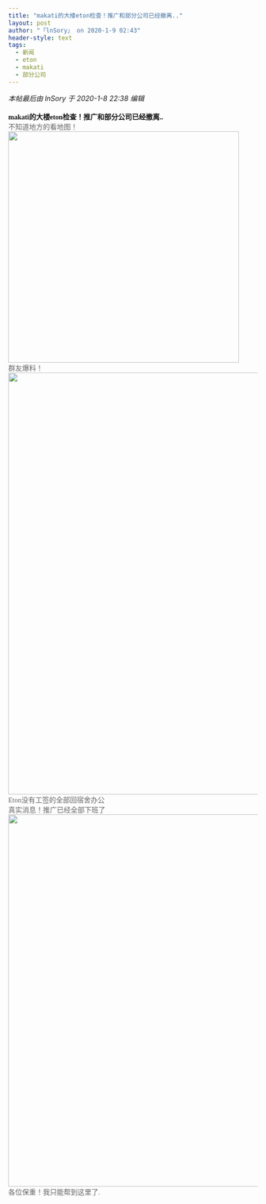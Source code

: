 ```yaml
---
title: "makati的大楼eton检查！推广和部分公司已经撤离.."
layout: post
author: "「lnSory」 on 2020-1-9 02:43"
header-style: text
tags:
  - 新闻
  - eton
  - makati
  - 部分公司
---
```


<head></head>
<body>
 <i class="pstatus"> 本帖最后由 lnSory 于 2020-1-8 22:38 编辑 </i>
 <br> 
 <br> 
 <font style="color:rgb(18, 18, 18)"><font face="微软雅黑"><strong>makati的大楼eton检查！推广和部分公司已经撤离..</strong></font></font>
 <font style="color:rgb(102, 102, 102)"><font face="微软雅黑"> 
   <div align="left">
     不知道地方的看地图！ 
   </div> 
   <div align="left"> 
    <ignore_js_op> 
     <img aid="1325820" src="https://bbs.boniu123.cc/data/attachment/forum/202001/08/223440sov7womrmo6vrkaa.png" zoomfile="data/attachment/forum/202001/08/223440sov7womrmo6vrkaa.png" file="data/attachment/forum/202001/08/223440sov7womrmo6vrkaa.png" width="466" inpost="1"> 
     <div class="tip tip_4 aimg_tip" id="aimg_1325820_menu" style="position: absolute; display: none" disautofocus="true"> 
      <div class="xs0"> 
       <p><strong>2020010822060000551235.png</strong> <em class="xg1">(405.59 KB, 下载次数: 0)</em></p> 
       <p> <a href="forum.php?mod=attachment&amp;aid=MTMyNTgyMHw0MmE3OWUyMHwxNTc4NTA5NjA0fDB8NTQ4NTM3&amp;nothumb=yes" target="_blank">下载附件</a> &nbsp;<a href="javascript:;" onclick="showWindow(this.id, this.getAttribute('url'), 'get', 0);" id="savephoto_1325820" url="home.php?mod=spacecp&amp;ac=album&amp;op=saveforumphoto&amp;aid=1325820&amp;handlekey=savephoto_1325820">保存到相册</a> </p> 
       <p class="xg1 y"><span title="2020-1-8 22:34">昨天&nbsp;22:34</span> 上传</p> 
      </div> 
      <div class="tip_horn"></div> 
     </div> 
    </ignore_js_op> 
   </div> 
   <div align="left">
     群友爆料！ 
   </div> 
   <div align="left"> 
    <ignore_js_op> 
     <img aid="1325821" src="https://bbs.boniu123.cc/data/attachment/forum/202001/08/223523dguikcushmlt6cx2.png" zoomfile="data/attachment/forum/202001/08/223523dguikcushmlt6cx2.png" file="data/attachment/forum/202001/08/223523dguikcushmlt6cx2.png" width="850" inpost="1"> 
     <div class="tip tip_4 aimg_tip" id="aimg_1325821_menu" style="position: absolute; display: none" disautofocus="true"> 
      <div class="xs0"> 
       <p><strong>2020010822080000232186.png</strong> <em class="xg1">(323.07 KB, 下载次数: 0)</em></p> 
       <p> <a href="forum.php?mod=attachment&amp;aid=MTMyNTgyMXw3NmM0MzRmZXwxNTc4NTA5NjA0fDB8NTQ4NTM3&amp;nothumb=yes" target="_blank">下载附件</a> &nbsp;<a href="javascript:;" onclick="showWindow(this.id, this.getAttribute('url'), 'get', 0);" id="savephoto_1325821" url="home.php?mod=spacecp&amp;ac=album&amp;op=saveforumphoto&amp;aid=1325821&amp;handlekey=savephoto_1325821">保存到相册</a> </p> 
       <p class="xg1 y"><span title="2020-1-8 22:35">昨天&nbsp;22:35</span> 上传</p> 
      </div> 
      <div class="tip_horn"></div> 
     </div> 
    </ignore_js_op> 
   </div></font></font>
 <font style="color:rgb(102, 102, 102)"><font face="微软雅黑"> 
   <div align="left">
     Eton没有工签的全部回宿舍办公 
   </div> 
   <div align="left">
     真实消息！推广已经全部下班了 
   </div> 
   <div align="left"> 
    <ignore_js_op> 
     <img aid="1325822" src="https://bbs.boniu123.cc/data/attachment/forum/202001/08/223528i1w13h94347e9jk9.png" zoomfile="data/attachment/forum/202001/08/223528i1w13h94347e9jk9.png" file="data/attachment/forum/202001/08/223528i1w13h94347e9jk9.png" width="750" inpost="1"> 
     <div class="tip tip_4 aimg_tip" id="aimg_1325822_menu" style="position: absolute; display: none" disautofocus="true"> 
      <div class="xs0"> 
       <p><strong>2020010822100000181117.png</strong> <em class="xg1">(663.21 KB, 下载次数: 0)</em></p> 
       <p> <a href="forum.php?mod=attachment&amp;aid=MTMyNTgyMnxiNThkNDFiZXwxNTc4NTA5NjA0fDB8NTQ4NTM3&amp;nothumb=yes" target="_blank">下载附件</a> &nbsp;<a href="javascript:;" onclick="showWindow(this.id, this.getAttribute('url'), 'get', 0);" id="savephoto_1325822" url="home.php?mod=spacecp&amp;ac=album&amp;op=saveforumphoto&amp;aid=1325822&amp;handlekey=savephoto_1325822">保存到相册</a> </p> 
       <p class="xg1 y"><span title="2020-1-8 22:35">昨天&nbsp;22:35</span> 上传</p> 
      </div> 
      <div class="tip_horn"></div> 
     </div> 
    </ignore_js_op> 
   </div></font></font>
 <font style="color:rgb(102, 102, 102)"><font face="微软雅黑"> 
   <div align="left">
     各位保重！我只能帮到这里了. 
   </div></font></font>
 <br> 
 <br>
</body>



